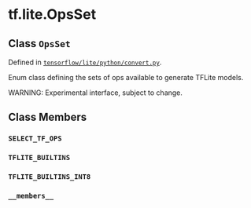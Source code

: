 <div itemscope itemtype="http://developers.google.com/ReferenceObject">
<meta itemprop="name" content="tf.lite.OpsSet" />
<meta itemprop="path" content="Stable" />
<meta itemprop="property" content="SELECT_TF_OPS"/>
<meta itemprop="property" content="TFLITE_BUILTINS"/>
<meta itemprop="property" content="TFLITE_BUILTINS_INT8"/>
<meta itemprop="property" content="__members__"/>
</div>

# tf.lite.OpsSet

## Class `OpsSet`





Defined in [`tensorflow/lite/python/convert.py`](/code/stable/tensorflow/lite/python/convert.py).

Enum class defining the sets of ops available to generate TFLite models.

WARNING: Experimental interface, subject to change.

## Class Members

<h3 id="SELECT_TF_OPS"><code>SELECT_TF_OPS</code></h3>

<h3 id="TFLITE_BUILTINS"><code>TFLITE_BUILTINS</code></h3>

<h3 id="TFLITE_BUILTINS_INT8"><code>TFLITE_BUILTINS_INT8</code></h3>

<h3 id="__members__"><code>__members__</code></h3>

